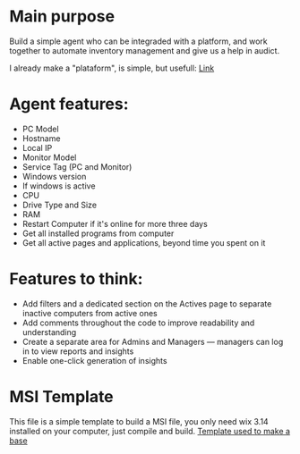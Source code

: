 # Main purpose
Build a simple agent who can be integraded with a platform, and work together to automate inventory management and give us a help in audict.

I already make a "plataform", is simple, but usefull: [Link](https://github.com/ImComfortable/Site-agent/tree/main)
# Agent features:
- PC Model
- Hostname
- Local IP
- Monitor Model
- Service Tag (PC and Monitor)
- Windows version
- If windows is active
- CPU
- Drive Type and Size
- RAM
- Restart Computer if it's online for more three days
- Get all installed programs from computer
- Get all active pages and applications, beyond time you spent on it
# Features to think:

- Add filters and a dedicated section on the Actives page to separate inactive computers from active ones
- Add comments throughout the code to improve readability and understanding
- Create a separate area for Admins and Managers — managers can log in to view reports and insights
- Enable one-click generation of insights
# MSI Template
This file is a simple template to build a MSI file, you only need wix 3.14 installed on your computer, just compile and build.
[Template used to make a base](https://github.com/letsdoautomation/wix-toolset-4-cli/tree/49292c799901d8dc69b68e20bdf204c454637a8f/Create%20Visual%20Studio%20Code%20MSI%20installation%20file)  
